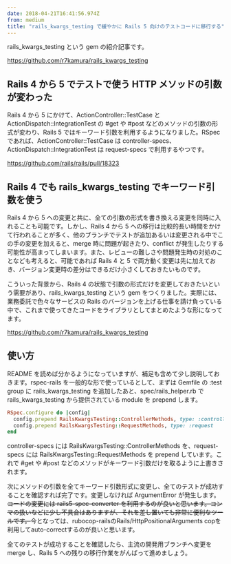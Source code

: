 ```yaml
---
date: 2018-04-21T16:41:56.974Z
from: medium
title: "rails_kwargs_testing で緩やかに Rails 5 向けのテストコードに移行する"
---
```


rails\_kwargs\_testing という gem の紹介記事です。

<https://github.com/r7kamura/rails_kwargs_testing>

## Rails 4 から 5 でテストで使う HTTP メソッドの引数が変わった

Rails 4 から 5 にかけて、ActionController::TestCase と ActionDispatch::IntegrationTest の #get や #post などのメソッドの引数の形式が変わり、Rails 5 ではキーワード引数を利用するようになりました。RSpec であれば、ActionController::TestCase は controller-specs、ActionDispatch::IntegrationTest は request-specs で利用するやつです。

<https://github.com/rails/rails/pull/18323>

## Rails 4 でも rails\_kwargs\_testing でキーワード引数を使う

Rails 4 から 5 への変更と共に、全ての引数の形式を書き換える変更を同時に入れることも可能です。しかし、Rails 4 から 5 への移行は比較的長い時間をかけて行われることが多く、他のブランチでテストが追加あるいは変更される中でこの手の変更を加えると、merge 時に問題が起きたり、conflict が発生したりする可能性が高まってしまいます。また、レビューの難しさや問題発生時の対処のことなども考えると、可能であれば Rails 4 と 5 で両方動く変更は先に加えておき、バージョン変更時の差分はできるだけ小さくしておきたいものです。

こういった背景から、Rails 4 の状態で引数の形式だけを変更しておきたいという需要があり、rails\_kwargs\_testing という gem をつくりました。実際には、業務委託で色々なサービスの Rails のバージョンを上げる仕事を請け負っている中で、これまで使ってきたコードをライブラリとしてまとめたような形になってます。

<https://github.com/r7kamura/rails_kwargs_testing>

## 使い方

README を読めば分かるようになっていますが、補足も含めて少し説明しておきます。rspec-rails を一般的な形で使っているとして、まずは Gemfile の :test group に rails\_kwargs\_testing を追加したあと、spec/rails\_helper.rb で rails\_kwargs\_testing から提供されている module を prepend します。

```ruby
RSpec.configure do |config|
  config.prepend RailsKwargsTesting::ControllerMethods, type: :controller
  config.prepend RailsKwargsTesting::RequestMethods, type: :request
end
```

controller-specs には RailsKwargsTesting::ControllerMethods を、request-specs には RailsKwargsTesting::RequestMethods を prepend しています。これで #get や #post などのメソッドがキーワード引数だけを取るように上書きされます。

次にメソッドの引数を全てキーワード引数形式に変更し、全てのテストが成功することを確認すれば完了です。変更しなければ ArgumentError が発生します。~~コードの変更には rails5-spec-converter を利用するのが良いと思います。コンマの扱いなどに少し不具合はありますが、それを差し置いても非常に便利なツールです。~~今となっては、rubocop-railsのRails/HttpPositionalArguments copを利用してauto-correctするのが良いと思います。

全てのテストが成功することを確認したら、主流の開発用ブランチへ変更を merge し、Rails 5 への残りの移行作業をがんばって進めましょう。
